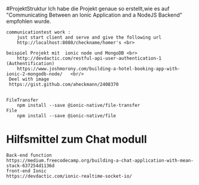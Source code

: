 #ProjektStruktur
    Ich habe die Projekt genaue so erstellt,wie es auf "Communicating Between an Ionic Application and a NodeJS Backend"
    empfohlen wurde.
    
    communicationtest work :
        just start client and serve and give the following url
        http://localhost:8080/checkname/homer's <br>
     
    beispiel Projekt mit  ionic node und MongoDB <br>
        http://devdactic.com/restful-api-user-authentication-1 (Authentification)            
        https://www.joshmorony.com/building-a-hotel-booking-app-with-ionic-2-mongodb-node/   <br/>
     Deel with image 
     https://gist.github.com/aheckmann/2408370


    FileTransfer
        npm install --save @ionic-native/file-transfer
    File
        npm install --save @ionic-native/file
# Hilfsmittel zum Chat modull
    Back-end function
    https://medium.freecodecamp.org/building-a-chat-application-with-mean-stack-637254d1136d
    front-end Ionic
    https://devdactic.com/ionic-realtime-socket-io/

   
    
